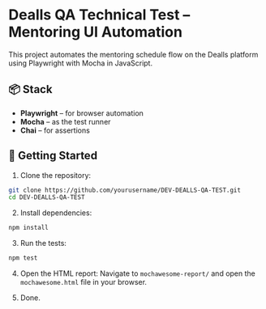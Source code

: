 # Dealls QA Technical Test – Mentoring UI Automation

This project automates the mentoring schedule flow on the Dealls platform using Playwright with Mocha in JavaScript.

## 📦 Stack

- **Playwright** – for browser automation
- **Mocha** – as the test runner
- **Chai** – for assertions

## 🚀 Getting Started

1. Clone the repository:

```bash
git clone https://github.com/yourusername/DEV-DEALLS-QA-TEST.git
cd DEV-DEALLS-QA-TEST
```

2. Install dependencies:

```bash
npm install
```

3. Run the tests:

```bash
npm test
```

4. Open the HTML report:
   Navigate to `mochawesome-report/` and open the `mochawesome.html` file in your browser.

5. Done.
